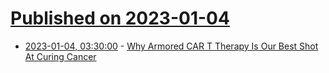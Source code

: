 # [Published on 2023-01-04](index.md)

* [2023-01-04, 03:30:00](https://science.slashdot.org/story/23/01/03/2241207/why-armored-car-t-therapy-is-our-best-shot-at-curing-cancer?utm_source=rss1.0mainlinkanon&utm_medium=feed) - [Why Armored CAR T Therapy Is Our Best Shot At Curing Cancer](https://science.slashdot.org/story/23/01/03/2241207/why-armored-car-t-therapy-is-our-best-shot-at-curing-cancer?utm_source=rss1.0mainlinkanon&utm_medium=feed)
